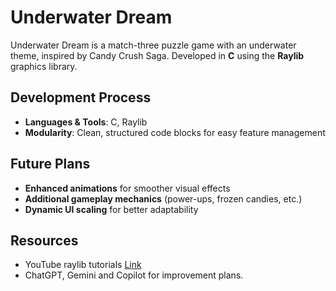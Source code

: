 # Underwater Dream
Underwater Dream is a match-three puzzle game with an underwater theme, inspired by Candy Crush Saga. Developed in **C** using the **Raylib** graphics library.

## Development Process
- **Languages & Tools**: C, Raylib
- **Modularity**: Clean, structured code blocks for easy feature management

## Future Plans
- **Enhanced animations** for smoother visual effects
- **Additional gameplay mechanics** (power-ups, frozen candies, etc.)
- **Dynamic UI scaling** for better adaptability

## Resources
- YouTube raylib tutorials [Link](https://www.youtube.com/watch?v=UoAsDlUwjy0&t=11876s)
- ChatGPT, Gemini and Copilot for improvement plans.
